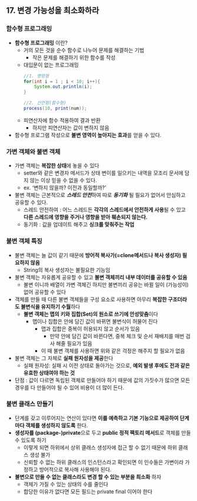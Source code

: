 ## 17. 변경 가능성을 최소화하라
### 함수형 프로그래밍
- **함수형 프로그래밍** 이란?
    - 거의 모든 것을 순수 함수로 나누어 문제를 해결하는 기법
        - 작은 문제를 해결하기 위한 함수를 작성
    - 대입문이 없는 프로그래밍
        ```java
        //1. 명령형
        for(int i = 1 ; i < 10; i++){
            System.out.println(i);
        }
        
        //2. 선언형(함수형)
        process(10, print(num));
        ```
    - 피연산자에 함수 적용하여 결과 반환
        - 하지만 피연산자는 값이 변하지 않음
- 함수형 프로그램 작성으로 **불변 영역이 높아지는 효과**를 얻을 수 있다.

### 가변 객체와 불변 객체
- 가변 객체는 **복잡한 상태**에 놓을 수 있다
    - setter와 같은 변경자 메서드가 상태 변이를 일으키는 내역을 모조리 문서에 담지 않는 이상 믿을 수 없을 수 있다.
    - ex. ‘변하지 않을까? 이전과 동일할까?’
- 불변 객체는 근본적으로 ***스레드 안전***하여 따로 ***동기화*** 될 필요가 없어서 안심하고 공유할 수 있다.
    - 스레드 안전하여 : 어느 스레드든 **각각의 스레드에서 안전하게 사용**될 수 있고 **다른 스레드에 영향을 주거나 영향을 받아 훼손되지 않는다.**
    - 동기화 : 값을 업데이트 해주고 **싱크를 맞춰주는 작업**

### 불변 객체 특징
- 불변 객체는 늘 값이 같기 때문에 **방어적 복사가(=clone메서드나 복사 생성자) 필요하지 않음**
    - String의 복사 생성자는 불필요한 기능임
- 불변 객체는 자유롭게 공유할 수 있고 **불변 객체끼리 내부 데이터를 공유할 수 있음**
    - 불변 이니까 배열이 가변 객체긴 하지만 불변끼리 공유는 바뀔 일이 (가능성이) 없어 공유할 수 있다
- 객체를 만들 때 다른 불변 객체들을 구성 요소로 사용하면 아무리 **복잡한 구조더라도 불변식을 유지하기 수월**하다
    - **불변 객체는 맵의 키와 집합(Set)의 원소로 쓰기에 안성맞춤**이다
        - 맵이나 집합은 안에 담긴 값이 바뀌면 불변식이 허물어 진다
            - 맵과 집합은 중복이 허용되지 않고 순서가 있음
                - 만약 안에 담긴 값이 바뀐다면, 중복 체크 및 순서 재배치를 매번 검사 해줄 필요가 있음
            - 이 때 불변 객체를 사용하면 위와 같은 걱정은 해주지 할 필요가 없음
- 불변 객체는 그 자체로 **실패 원자성을 제공**한다
    - 실패 원자성: 실패 시 이전 상태로 돌아가는 것으로, **예외 발생 후에도 전과 같은 유효한 상태여야 하는 것**
- 단점 : 값이 다르면 독립된 객체로 만들어야 하기 때문에 값의 가짓수가 많으면 모든 경우를 다 만들어야 될 수 있어 비용이 더 많이 든다.
### 불변 클래스 만들기
- 단계를 갖고 이루어지는 연산이 있다면 **이를 예측하고 기본 기능으로 제공하여 단계마다 객체를 생성하지 않도록** 한다.
- **생성자를 (package-)private**으로 두고 **public 정적 팩토리 메서드**로 객체를 만들 수 있도록 하기
  - 이렇게 되면 하위에서 상위 클래스 생성자에 접근 할 수 없기 때문에 하위 클래스 생성 불가
  - 신뢰할 수 없는 하위 클래스의 인스턴스라고 확인되면 이 인수들은 가변이라 가정하고 방어적으로 복사해 사용해야 된다.
- **불변으로 만들 수 없는 클래스라도 변경 할 수 있는 부분을 최소화** 하자
  - 객체가 가질 수 있는 상태의 수를 줄인다
  - 합당한 이유가 없다면 모든 필드는 private final 이어야 한다
